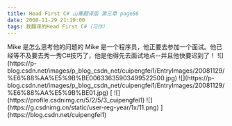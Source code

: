 ```yaml
---
title: Head First C# 山寨翻译版 第三章 page86
date: 2008-11-29 21:19:00
tags: 我翻译的Head First C#（习作）
---
```

<?xml:namespace prefix = o ns = "urn:schemas-microsoft-com:office:office" />

Mike  是怎么思考他的问题的

Mike  是一个程序员，他正要去参加一个面试。他已经等不及要去秀一秀C#技巧了，他是他得先去面试地点--并且他快要迟到了！

![](https://p-blog.csdn.net/images/p_blog_csdn_net/cuipengfei1/EntryImages/20081129/%E6%88%AA%E5%9B%BE00633635903499522500.jpg)

![](https://p-blog.csdn.net/images/p_blog_csdn_net/cuipengfei1/EntryImages/20081129/%E6%88%AA%E5%9B%BE01.jpg)



[ ![](https://profile.csdnimg.cn/5/2/5/3_cuipengfei1)
![](https://g.csdnimg.cn/static/user-reg-year/1x/11.png)
](https://blog.csdn.net/cuipengfei1)





